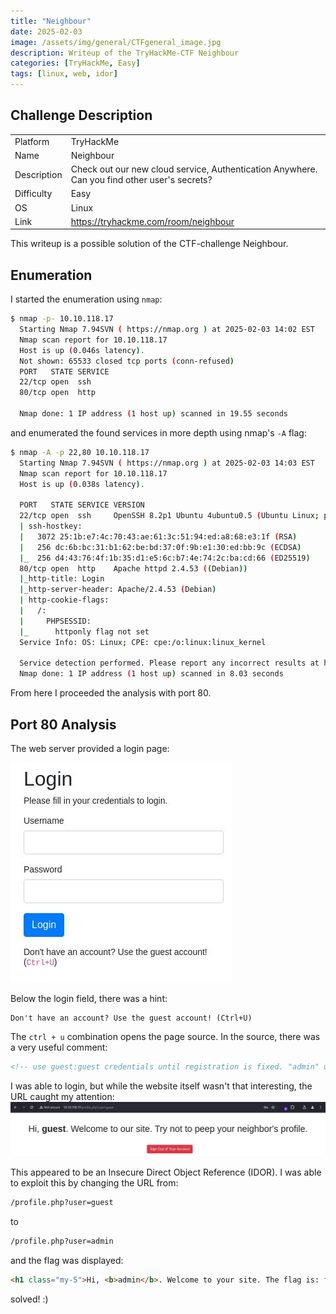 ```yaml
---
title: "Neighbour"
date: 2025-02-03
image: /assets/img/general/CTFgeneral_image.jpg
description: Writeup of the TryHackMe-CTF Neighbour
categories: [TryHackMe, Easy]
tags: [linux, web, idor]
---
```


## Challenge Description
<center>
<table>
  <tr>
    <td>Platform</td>
    <td>TryHackMe</td>
  </tr>
  <tr>
    <td>Name</td>
    <td>Neighbour</td>
  </tr>
  <tr>
    <td>Description</td>
    <td>Check out our new cloud service, Authentication Anywhere. Can you find other user's secrets?</td>
  </tr>
  <tr>
    <td>Difficulty</td>
    <td>Easy</td>
  </tr>
  <tr>
    <td>OS</td>
    <td>Linux</td>
  </tr>
  <tr>
    <td>Link</td>
    <td><a href="https://tryhackme.com/room/neighbour">https://tryhackme.com/room/neighbour</a></td>
  </tr>
</table>
</center>

This writeup is a possible solution of the CTF-challenge Neighbour.  

## Enumeration
I started the enumeration using `nmap`:
```bash
$ nmap -p- 10.10.118.17
  Starting Nmap 7.94SVN ( https://nmap.org ) at 2025-02-03 14:02 EST
  Nmap scan report for 10.10.118.17
  Host is up (0.046s latency).
  Not shown: 65533 closed tcp ports (conn-refused)
  PORT   STATE SERVICE
  22/tcp open  ssh
  80/tcp open  http

  Nmap done: 1 IP address (1 host up) scanned in 19.55 seconds
```
and enumerated the found services in more depth using nmap's `-A` flag:
```bash
$ nmap -A -p 22,80 10.10.118.17
  Starting Nmap 7.94SVN ( https://nmap.org ) at 2025-02-03 14:03 EST
  Nmap scan report for 10.10.118.17
  Host is up (0.038s latency).

  PORT   STATE SERVICE VERSION
  22/tcp open  ssh     OpenSSH 8.2p1 Ubuntu 4ubuntu0.5 (Ubuntu Linux; protocol 2.0)
  | ssh-hostkey: 
  |   3072 25:1b:e7:4c:70:43:ae:61:3c:51:94:ed:a8:68:e3:1f (RSA)
  |   256 dc:6b:bc:31:b1:62:be:bd:37:0f:9b:e1:30:ed:bb:9c (ECDSA)
  |_  256 d4:43:76:4f:1b:35:d1:e5:6c:b7:4e:74:2c:ba:cd:66 (ED25519)
  80/tcp open  http    Apache httpd 2.4.53 ((Debian))
  |_http-title: Login
  |_http-server-header: Apache/2.4.53 (Debian)
  | http-cookie-flags: 
  |   /: 
  |     PHPSESSID: 
  |_      httponly flag not set
  Service Info: OS: Linux; CPE: cpe:/o:linux:linux_kernel

  Service detection performed. Please report any incorrect results at https://nmap.org/submit/ .
  Nmap done: 1 IP address (1 host up) scanned in 8.03 seconds
```
From here I proceeded the analysis with port 80.

## Port 80 Analysis

The web server provided a login page:

![Login](/assets/img/tryhackme/Neighbour/thm_neighbour_1.jpg)

Below the login field, there was a hint:
```text
Don't have an account? Use the guest account! (Ctrl+U)
```

The `ctrl + u` combination opens the page source. In the source, there was a very useful comment:
```html
<!-- use guest:guest credentials until registration is fixed. "admin" user account is off limits!!!!! -->
```

I was able to login, but while the website itself wasn't that interesting, the URL caught my attention:
![Login](/assets/img/tryhackme/Neighbour/thm_neighbour_2.jpg)

This appeared to be an Insecure Direct Object Reference (IDOR). I was able to exploit this by changing the URL from:
```html
/profile.php?user=guest
```
to
```html
/profile.php?user=admin
```

and the flag was displayed:
```html
<h1 class="my-5">Hi, <b>admin</b>. Welcome to your site. The flag is: flag{[removed]}</h1>
```

solved! :)